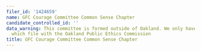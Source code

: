 ```yaml
---
filer_id: '1424659'
name: GFC Courage Committee Common Sense Chapter
candidate_controlled_id: ''
data_warning: This committee is formed outside of Oakland. We only have data on committees
  which file with the Oakland Public Ethics Commission
title: GFC Courage Committee Common Sense Chapter
---
```

